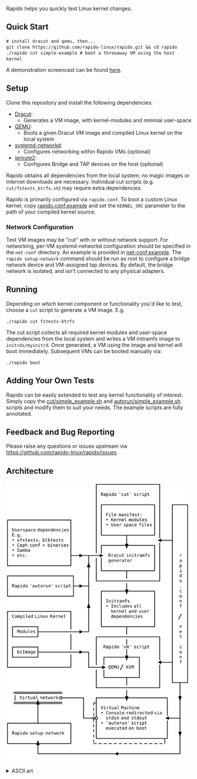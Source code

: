 Rapido helps you quickly test Linux kernel changes.

## Quick Start

```shell
# install dracut and qemu, then...
git clone https://github.com/rapido-linux/rapido.git && cd rapido
./rapido cut simple-example # boot a throwaway VM using the host kernel
```

A demonstration screencast can be found
[here](https://github.com/rapido-linux/rapido/raw/master/docs/demo.svg).


## Setup

Clone this repository and install the following dependencies:

* [Dracut](https://dracut.wiki.kernel.org):
  * Generates a VM image, with kernel-modules and minimal user-space
* [QEMU](http://qemu.org):
  * Boots a given Dracut VM image and compiled Linux kernel on the local
    system
* [systemd-networkd](https://www.freedesktop.org/wiki/Software/systemd/):
  * Configures networking within Rapido VMs (optional)
* [iproute2](https://wiki.linuxfoundation.org/networking/iproute2):
  * Configures Bridge and TAP devices on the host (optional)

Rapido obtains all dependencies from the local system; no magic images
or internet downloads are necessary. Individual cut scripts (e.g.
`cut/fstests_btrfs.sh`) may require extra dependencies.

Rapido is primarily configured via `rapido.conf`. To boot a custom Linux
kernel, copy [rapido.conf.example](rapido.conf.example) and set the
`KERNEL_SRC` parameter to the path of your compiled kernel source.


### Network Configuration

Test VM images may be "cut" with or without network support. For
networking, per-VM systemd-networkd configuration should be specified in
the `net-conf` directory. An example is provided in
[net-conf.example](net-conf.example).
The `rapido setup-network` command should be run as root to configure a
bridge network device and VM-assigned tap devices.
By default, the bridge network is isolated, and isn't connected to any
physical adapters.


## Running

Depending on which kernel component or functionality you'd like to test,
choose a `cut` script to generate a VM image. E.g.
```shell
./rapido cut fstests-btrfs
```

The cut script collects all required kernel modules and user-space dependencies
from the local system and writes a VM initramfs image to `initrds/myinitrd`.
Once generated, a VM using the image and kernel will boot immediately.
Subsequent VMs can be booted manually via:
```shell
./rapido boot
```


## Adding Your Own Tests

Rapido can be easily extended to test any kernel functionality of
interest. Simply copy the [cut/simple_example.sh](cut/simple_example.sh)
and [autorun/simple_example.sh](autorun/simple_example.sh) scripts and
modify them to suit your needs.
The example scripts are fully annotated.


## Feedback and Bug Reporting

Please raise any questions or issues upstream via
<https://github.com/rapido-linux/rapido/issues>


## Architecture

![Architecture Diagram](docs/architecture.svg "ASCII art rendered by Svgbob")
<details>
<summary>ASCII art</summary>

```
                                   +------------------------+
                                   |                        |
                                   | Rapido 'cut' script    |
                                   |                        |
                                   | +--------------------+ |    +-----+
                                   | |                    | |    |     |
                                   | | File manifest:     | |    |     |
+------------------------+         | | • Kernel modules   | |    |     |
|                        |         | | • User space files | |    |     |
| Userspace dependencies |         | |                    | |    |     |
| E.g.                   |         | +---------+----------+ |    |     |
| • xfstests, blktests   |         |           |            <----+     |
| • Ceph conf + binaries |         | +---------v----------+ |    |     |
| • Samba                |         | |                    | |    |     |
| • etc.                 +--->--+---->  Dracut initramfs  | |    |  r  |
|                        |      |  | |  generator         | |    |  a  |
+------------------------+      ^  | |                    | |    |  p  |
                                |  | +---------+----------+ |    |  i  |
+-------------------------+     |  |           |            |    |  d  |
|                         |     |  +------------------------+    |  o  |
| Rapido 'autorun' script +-->--+              |                 |  .  |
|                         |     |    +---------v----------+      |  c  |
+-------------------------+     |    |                    |      |  o  |
                                |    | Initramfs          |      |  n  |
                                ^    | • Includes all     |      |  f  |
+------------------------+      |    |   kernel and user  |      |     |
| Compiled Linux Kernel  |      |    |   dependencies     |      |  /  |
|                        |      |    |                    |      |     |
| +---------+            |      |    +---------+----------+      |  n  |
| | Modules +---------------->--+              |                 |  e  |
| +---------+            |         +------------------------+    |  t  |
|                        |         |           |            |    |     |
| +---------+            |         |  Rapido 'vm' script    |    |  c  |
| | bzImage +---------------->--+  |           |            |    |  o  |
| +---------+            |      |  |  +--------v----+       |    |  n  |
|                        |      |  |  |             |       <----+  f  |
+------------------------+      +-----> QEMU / KVM  |       |    |     |
                                   |  |             |       |    |     |
                                   |  +--------+----+       |    |     |
                                   |           |            |    +--+--+
                                   +------------------------+       |
   ===================                         |                    |
   | Virtual network O--------+    +-----------v---------------+    v
   =========^=========        |   ++                           |    |
            |                 |   !| Virtual Machine           |    |
            |                 |   !| • Console redirected via  |    |
            |                 +---oO   stdin and stdout        <----+
+-----------+------------+        !| • 'autorun' script        |    |
|                        |        !|   executed on boot        |    |
| Rapido "setup-network" |        !|                           |    v
|                        |        !+--------------------------++    |
+-----------^------------+        +~~~~~~~~~~~~~~~~~~~~~~~~~~~+     |
            |                                                       |
            +------------------------------<------------------------+
```
</details>
